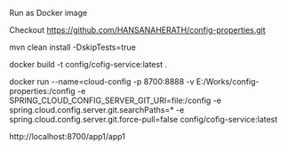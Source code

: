 Run as Docker image 


Checkout https://github.com/HANSANAHERATH/config-properties.git 

mvn clean install -DskipTests=true


docker build -t config/cofig-service:latest .


docker run --name=cloud-config -p 8700:8888 -v E:/Works/config-properties:/config -e SPRING_CLOUD_CONFIG_SERVER_GIT_URI=file:/config -e spring.cloud.config.server.git.searchPaths=* -e spring.cloud.config.server.git.force-pull=false  config/cofig-service:latest


http://localhost:8700/app1/app1